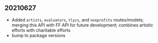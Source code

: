 ## 20210627

* Added `artists`, `evaluators`, `tlycs`, and `nonprofits` routes/models; merging this API with FF API for future development; combines artistic efforts with charitable efforts
* bump to package versions